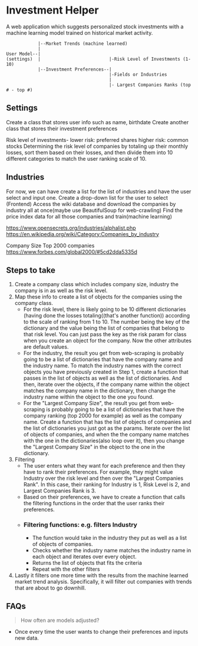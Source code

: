 # Investment Helper
A web application which suggests personalized stock investments with a machine learning model trained on historical market activity.


```
            |--Market Trends (machine learned)
            |
User Model--|
(settings)  |                          |-Risk Level of Investments (1-10)
            |--Investment Preferences--|
                                       |-Fields or Industries
                                       |
                                       |- Largest Companies Ranks (top # - top #)
```

## Settings
Create a class that stores user info such as name, birthdate
Create another class that stores their investment preferences

Risk level of investments-
lower risk: preferred shares
higher risk: common stocks
Determining the risk level of companies by totaling up their monthly losses, sort them based on their losses, and then divide them into 10 different categories to match the user ranking scale of 10.


## Industries
For now, we can have create a list for the list of industries and have the user select and input one.
Create a drop-down list for the user to select (Frontend)
Access the wiki database and download the companies by industry all at once(maybe use BeautifulSoup for web-crawling)
Find the price index data for all those companies and train(machine learning)

https://www.opensecrets.org/industries/alphalist.php
https://en.wikipedia.org/wiki/Category:Companies_by_industry

Company Size
Top 2000 companies
https://www.forbes.com/global2000/#5cd2dda5335d

## Steps to take
1. Create a company class which includes company size, industry the company is in as well as the risk level.
2. Map these info to create a list of objects for the companies using the company class.
    - For the risk level, there is likely going to be 10 different dictionaries (having done the losses totaling((that's another function)) according to the scale of ranking from 1 to 10. The number being the key of the dictionary and the value being the list of companies that belong to that risk level. You can just pass the key as the risk param for class when you create an object for the company. Now the other attributes are default values.
    - For the industry, the result you get from web-scraping is probably going to be a list of dictionaries that have the company name and the industry name. To match the industry names with the correct objects you have previously created in Step 1, create a function that passes in the list of objects as well as the list of dictionaries. And then, iterate over the objects, if the company name within the object matches the company name in the dictionary, then change the industry name within the object to the one you found.
    - For the "Largest Company Size", the result you get from web-scraping is probably going to be a list of dictionaries that have the company ranking (top 2000 for example) as well as the company name. Create a function that has the list of objects of companies and the list of dictionaries you just got as the params. Iterate over the list of objects of companies, and when the the company name matches with the one in the dictionaries(also loop over it), then you change the "Largest Company Size" in the object to the one in the dictionary.
3. Filtering
    - The user enters what they want for each preference and then they have to rank their preferences. For example, they might value Industry over the risk level and then over the "Largest Companies Rank". In this case, their ranking for Industry is 1, Risk Level is 2, and Largest Companies Rank is 3.
    - Based on their preferences, we have to create a function that calls the filtering functions in the order that the user ranks their preferences.
    - ### Filtering functions: e.g. filters Industry
        - The function would take in the industry they put as well as a list of objects of companies.
        - Checks whether the industry name matches the industry name in each object and iterates over every object.
        - Returns the list of objects that fits the criteria  
        - Repeat with the other filters
4. Lastly it filters one more time with the results from the machine learned market trend analysis. Specifically, it will filter out companies with trends that are about to go downhill.

## FAQs
> How often are models adjusted?

- Once every time the user wants to change their preferences and inputs new data.
